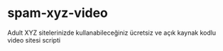 # spam-xyz-video
Adult XYZ sitelerinizde kullanabileceğiniz ücretsiz ve açık kaynak kodlu video sitesi scripti
